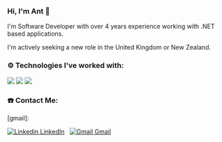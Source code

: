 ### Hi, I'm Ant 👋

I'm Software Developer with over 4 years experience working with .NET based applications.

I'm actively seeking a new role in the United Kingdom or New Zealand.

### ⚙️  Technologies I've worked with:

![](https://img.shields.io/badge/Code-React-informational?style=flat&logo=react&logoColor=white&color=2bbc8a)
![](https://img.shields.io/badge/Service-Azure-informational?style=flat&logo=azure&logoColor=white&color=2bbc8a)
![](https://img.shields.io/badge/Code-C#-informational?style=flat&logo=c-sharp&logoColor=white&color=2bbc8a)



### ☎️  Contact Me:
[linkedin]: https://www.linkedin.com/in/antland/
[gmail]: 

[![Linkedin](https://i.stack.imgur.com/gVE0j.png) LinkedIn](https://www.linkedin.com/)
&nbsp;
[![Gmail](https://i.stack.imgur.com/tskMh.png) Gmail](mailto:antland01@gmail.com)

<!--
**antland01/antland01** is a ✨ _special_ ✨ repository because its `README.md` (this file) appears on your GitHub profile.

Here are some ideas to get you started:

- 🔭 I’m currently working on ...
- 🌱 I’m currently learning ...
- 👯 I’m looking to collaborate on ...
- 🤔 I’m looking for help with ...
- 💬 Ask me about ...
- 📫 How to reach me: ...
- 😄 Pronouns: He/Him
- ⚡ Fun fact: ...
-->
